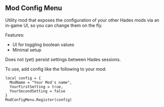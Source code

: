 Mod Config Menu
---------------

Utility mod that exposes the configuration of your
other Hades mods via an in-game UI, so you can change
them on the fly.

Features:
 - UI for toggling boolean values
 - Minimal setup

Does not (yet) persist settings between Hades sessions.

To use, add config like the following to your mod:

    local config = {
      ModName = "Your Mod's name",
      YourFirstSetting = true,
      YourSecondSetting = false 
    }
    ModConfigMenu.Register(config)
